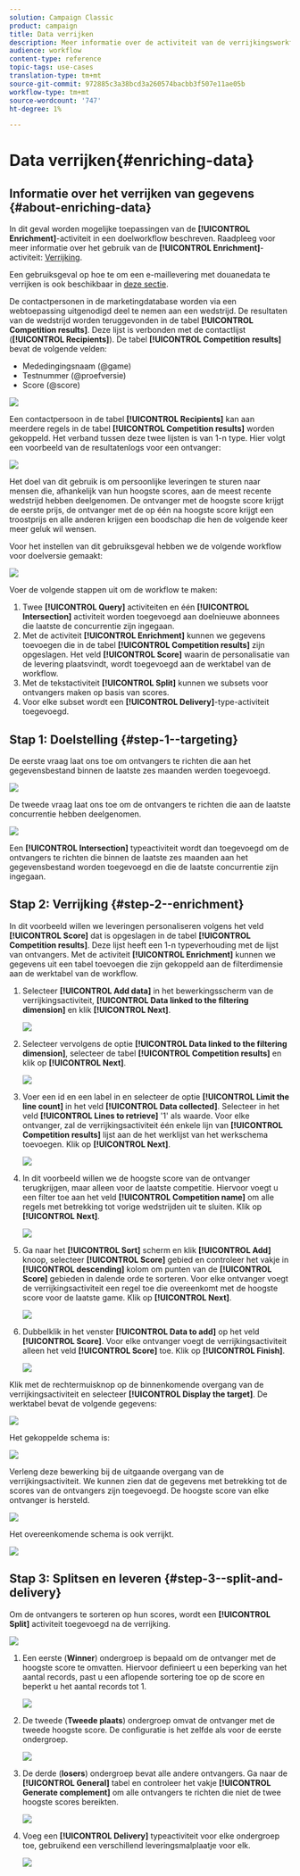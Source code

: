 ```yaml
---
solution: Campaign Classic
product: campaign
title: Data verrijken
description: Meer informatie over de activiteit van de verrijkingsworkflow
audience: workflow
content-type: reference
topic-tags: use-cases
translation-type: tm+mt
source-git-commit: 972885c3a38bcd3a260574bacbb3f507e11ae05b
workflow-type: tm+mt
source-wordcount: '747'
ht-degree: 1%

---
```



# Data verrijken{#enriching-data}

## Informatie over het verrijken van gegevens {#about-enriching-data}

In dit geval worden mogelijke toepassingen van de **[!UICONTROL Enrichment]**-activiteit in een doelworkflow beschreven. Raadpleeg voor meer informatie over het gebruik van de **[!UICONTROL Enrichment]**-activiteit: [Verrijking](../../workflow/using/enrichment.md).

Een gebruiksgeval op hoe te om een e-maillevering met douanedata te verrijken is ook beschikbaar in [deze sectie](../../workflow/using/email-enrichment-with-custom-date-fields.md).

De contactpersonen in de marketingdatabase worden via een webtoepassing uitgenodigd deel te nemen aan een wedstrijd. De resultaten van de wedstrijd worden teruggevonden in de tabel **[!UICONTROL Competition results]**. Deze lijst is verbonden met de contactlijst (**[!UICONTROL Recipients]**). De tabel **[!UICONTROL Competition results]** bevat de volgende velden:

* Mededingingsnaam (@game)
* Testnummer (@proefversie)
* Score (@score)

![](assets/uc1_enrich_1.png)

Een contactpersoon in de tabel **[!UICONTROL Recipients]** kan aan meerdere regels in de tabel **[!UICONTROL Competition results]** worden gekoppeld. Het verband tussen deze twee lijsten is van 1-n type. Hier volgt een voorbeeld van de resultatenlogs voor een ontvanger:

![](assets/uc1_enrich_2.png)

Het doel van dit gebruik is om persoonlijke leveringen te sturen naar mensen die, afhankelijk van hun hoogste scores, aan de meest recente wedstrijd hebben deelgenomen. De ontvanger met de hoogste score krijgt de eerste prijs, de ontvanger met de op één na hoogste score krijgt een troostprijs en alle anderen krijgen een boodschap die hen de volgende keer meer geluk wil wensen.

Voor het instellen van dit gebruiksgeval hebben we de volgende workflow voor doelversie gemaakt:

![](assets/uc1_enrich_3.png)

Voer de volgende stappen uit om de workflow te maken:

1. Twee **[!UICONTROL Query]** activiteiten en één **[!UICONTROL Intersection]** activiteit worden toegevoegd aan doelnieuwe abonnees die laatste de concurrentie zijn ingegaan.
1. Met de activiteit **[!UICONTROL Enrichment]** kunnen we gegevens toevoegen die in de tabel **[!UICONTROL Competition results]** zijn opgeslagen. Het veld **[!UICONTROL Score]** waarin de personalisatie van de levering plaatsvindt, wordt toegevoegd aan de werktabel van de workflow.
1. Met de tekstactiviteit **[!UICONTROL Split]** kunnen we subsets voor ontvangers maken op basis van scores.
1. Voor elke subset wordt een **[!UICONTROL Delivery]**-type-activiteit toegevoegd.

## Stap 1: Doelstelling {#step-1--targeting}

De eerste vraag laat ons toe om ontvangers te richten die aan het gegevensbestand binnen de laatste zes maanden werden toegevoegd.

![](assets/uc1_enrich_4.png)

De tweede vraag laat ons toe om de ontvangers te richten die aan de laatste concurrentie hebben deelgenomen.

![](assets/uc1_enrich_5.png)

Een **[!UICONTROL Intersection]** typeactiviteit wordt dan toegevoegd om de ontvangers te richten die binnen de laatste zes maanden aan het gegevensbestand worden toegevoegd en die de laatste concurrentie zijn ingegaan.

## Stap 2: Verrijking {#step-2--enrichment}

In dit voorbeeld willen we leveringen personaliseren volgens het veld **[!UICONTROL Score]** dat is opgeslagen in de tabel **[!UICONTROL Competition results]**. Deze lijst heeft een 1-n typeverhouding met de lijst van ontvangers. Met de activiteit **[!UICONTROL Enrichment]** kunnen we gegevens uit een tabel toevoegen die zijn gekoppeld aan de filterdimensie aan de werktabel van de workflow.

1. Selecteer **[!UICONTROL Add data]** in het bewerkingsscherm van de verrijkingsactiviteit, **[!UICONTROL Data linked to the filtering dimension]** en klik **[!UICONTROL Next]**.

   ![](assets/uc1_enrich_6.png)

1. Selecteer vervolgens de optie **[!UICONTROL Data linked to the filtering dimension]**, selecteer de tabel **[!UICONTROL Competition results]** en klik op **[!UICONTROL Next]**.

   ![](assets/uc1_enrich_7.png)

1. Voer een id en een label in en selecteer de optie **[!UICONTROL Limit the line count]** in het veld **[!UICONTROL Data collected]**. Selecteer in het veld **[!UICONTROL Lines to retrieve]** &#39;1&#39; als waarde. Voor elke ontvanger, zal de verrijkingsactiviteit één enkele lijn van **[!UICONTROL Competition results]** lijst aan de het werklijst van het werkschema toevoegen. Klik op **[!UICONTROL Next]**.

   ![](assets/uc1_enrich_8.png)

1. In dit voorbeeld willen we de hoogste score van de ontvanger terugkrijgen, maar alleen voor de laatste competitie. Hiervoor voegt u een filter toe aan het veld **[!UICONTROL Competition name]** om alle regels met betrekking tot vorige wedstrijden uit te sluiten. Klik op **[!UICONTROL Next]**.

   ![](assets/uc1_enrich_9.png)

1. Ga naar het **[!UICONTROL Sort]** scherm en klik **[!UICONTROL Add]** knoop, selecteer **[!UICONTROL Score]** gebied en controleer het vakje in **[!UICONTROL descending]** kolom om punten van de **[!UICONTROL Score]** gebieden in dalende orde te sorteren. Voor elke ontvanger voegt de verrijkingsactiviteit een regel toe die overeenkomt met de hoogste score voor de laatste game. Klik op **[!UICONTROL Next]**.

   ![](assets/uc1_enrich_10.png)

1. Dubbelklik in het venster **[!UICONTROL Data to add]** op het veld **[!UICONTROL Score]**. Voor elke ontvanger voegt de verrijkingsactiviteit alleen het veld **[!UICONTROL Score]** toe. Klik op **[!UICONTROL Finish]**.

   ![](assets/uc1_enrich_11.png)

Klik met de rechtermuisknop op de binnenkomende overgang van de verrijkingsactiviteit en selecteer **[!UICONTROL Display the target]**. De werktabel bevat de volgende gegevens:

![](assets/uc1_enrich_13.png)

Het gekoppelde schema is:

![](assets/uc1_enrich_15.png)

Verleng deze bewerking bij de uitgaande overgang van de verrijkingsactiviteit. We kunnen zien dat de gegevens met betrekking tot de scores van de ontvangers zijn toegevoegd. De hoogste score van elke ontvanger is hersteld.

![](assets/uc1_enrich_12.png)

Het overeenkomende schema is ook verrijkt.

![](assets/uc1_enrich_14.png)

## Stap 3: Splitsen en leveren {#step-3--split-and-delivery}

Om de ontvangers te sorteren op hun scores, wordt een **[!UICONTROL Split]** activiteit toegevoegd na de verrijking.

![](assets/uc1_enrich_18.png)

1. Een eerste (**Winner**) ondergroep is bepaald om de ontvanger met de hoogste score te omvatten. Hiervoor definieert u een beperking van het aantal records, past u een aflopende sortering toe op de score en beperkt u het aantal records tot 1.

   ![](assets/uc1_enrich_16.png)

1. De tweede (**Tweede plaats**) ondergroep omvat de ontvanger met de tweede hoogste score. De configuratie is het zelfde als voor de eerste ondergroep.

   ![](assets/uc1_enrich_17.png)

1. De derde (**losers**) ondergroep bevat alle andere ontvangers. Ga naar de **[!UICONTROL General]** tabel en controleer het vakje **[!UICONTROL Generate complement]** om alle ontvangers te richten die niet de twee hoogste scores bereikten.

   ![](assets/uc1_enrich_19.png)

1. Voeg een **[!UICONTROL Delivery]** typeactiviteit voor elke ondergroep toe, gebruikend een verschillend leveringsmalplaatje voor elk.

   ![](assets/uc1_enrich_20.png)

